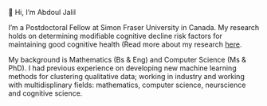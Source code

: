 👋 Hi, I’m Abdoul Jalil

I’m a Postdoctoral Fellow at Simon Fraser University in Canada. My research holds on determining modifiable cognitive decline risk factors for maintaining good cognitive health (Read more about my research [here](https://abdjiber.github.io).

My background is Mathematics (Bs & Eng) and Computer Science (Ms & PhD). I had previous experience on developing new machine learning methods for clustering qualitative data; working in industry and working with multidisplinary fields: mathematics, computer science, neurscience and cognitive science.

<!---
abdjiber/abdjiber is a ✨ special ✨ repository because its `README.md` (this file) appears on your GitHub profile.
You can click the Preview link to take a look at your changes.
--->
